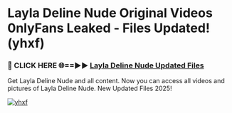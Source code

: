 # Layla Deline Nude Original Videos 0nlyFans Leaked - Files Updated! (yhxf)

<h3>🔴 CLICK HERE 🌐==►► <a href="https://tinyurl.com/52m3yx9h" rel="nofollow">Layla Deline Nude Updated Files</a></h3>

Get Layla Deline Nude and all content. Now you can access all videos and pictures of Layla Deline Nude. New Updated Files 2025!

[![yhxf](https://i.imgur.com/TnHtlc8.gif)](https://tinyurl.com/52m3yx9h)
